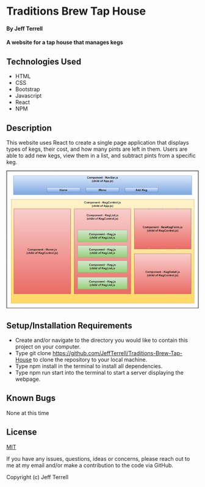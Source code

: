 # Traditions Brew Tap House

#### By Jeff Terrell

#### A website for a tap house that manages kegs

## Technologies Used

* HTML
* CSS
* Bootstrap
* Javascript
* React
* NPM

## Description

This website uses React to create a single page application that displays types of kegs, their cost, and how many pints are left in them. Users are able to add new kegs, view them in a list, and subtract pints from a specific keg.


![Design for the component layout](./traditions_component_diagram.JPG)


## Setup/Installation Requirements  

* Create and/or navigate to the directory you would like to contain this project on your computer.
* Type git clone https://github.com/JeffTerrell/Traditions-Brew-Tap-House to clone the repository to your local machine.
* Type npm install in the terminal to install all dependencies.  
* Type npm run start into the terminal to start a server displaying the webpage.

## Known Bugs

None at this time

## License

[MIT](https://opensource.org/licenses/MIT)

If you have any issues, questions, ideas or concerns, please reach out to me at my email and/or make a contribution to the code via GitHub.

Copyright (c) Jeff Terrell
